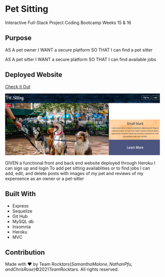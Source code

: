 # Pet Sitting
Interactive Full-Stack Project
Coding Bootcamp Weeks 15 & 16

## Purpose
AS A pet owner
I WANT a secure platform
SO THAT I can find a pet sitter

AS A pet sitter
I WANT a secure platform
SO THAT I can find available jobs

## Deployed Website
[Check it Out]()

![Image of Pet Sitting](screenshot.PNG)

GIVEN a functional front and back end website deployed through Heroku
I can sign up and login
To add pet sitting availablities or to find jobs
I can add, edit, and delete posts with images of my pet and reviews of my experoence as an owner or a pet-sitter

## Built With
* Express
* Sequelize
* Git Hub
* MySQL db
* Insomnia
* Heroku
* MVC

## Contribution
Made with ❤️ by Team Rock$tars (Samantha Malone, Nathan Pfu, and Chris Rose)
© 2021 Team Rock$tars. All rights reserved.
